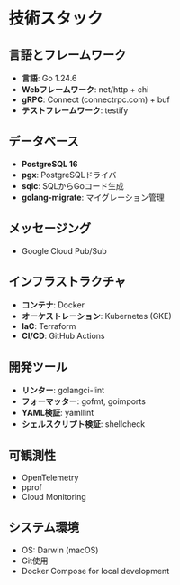 # 技術スタック

## 言語とフレームワーク
- **言語**: Go 1.24.6
- **Webフレームワーク**: net/http + chi
- **gRPC**: Connect (connectrpc.com) + buf
- **テストフレームワーク**: testify

## データベース
- **PostgreSQL 16**
- **pgx**: PostgreSQLドライバ
- **sqlc**: SQLからGoコード生成
- **golang-migrate**: マイグレーション管理

## メッセージング
- Google Cloud Pub/Sub

## インフラストラクチャ
- **コンテナ**: Docker
- **オーケストレーション**: Kubernetes (GKE)
- **IaC**: Terraform
- **CI/CD**: GitHub Actions

## 開発ツール
- **リンター**: golangci-lint
- **フォーマッター**: gofmt, goimports
- **YAML検証**: yamllint
- **シェルスクリプト検証**: shellcheck

## 可観測性
- OpenTelemetry
- pprof
- Cloud Monitoring

## システム環境
- OS: Darwin (macOS)
- Git使用
- Docker Compose for local development